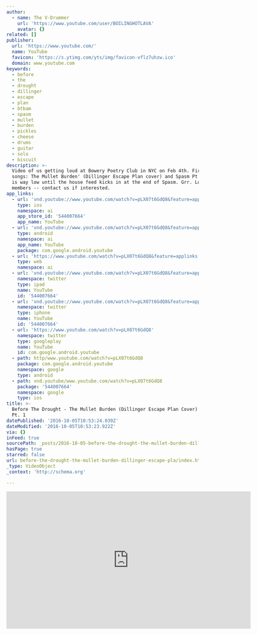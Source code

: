 ```yaml
---
author:
  - name: The V-Drummer
    url: 'https://www.youtube.com/user/BOILINGHOTLAVA'
    avatar: {}
related: []
publisher:
  url: 'https://www.youtube.com/'
  name: YouTube
  favicon: 'https://s.ytimg.com/yts/img/favicon-vflz7uhzw.ico'
  domain: www.youtube.com
keywords:
  - before
  - the
  - drought
  - dillinger
  - escape
  - plan
  - btbam
  - spasm
  - mullet
  - burden
  - pickles
  - cheese
  - drums
  - guitar
  - solo
  - biscuit
description: >-
  Video of us getting loud at Bowery Poetry Club in NYC on Feb 4th. First two
  songs: The Mullet Burden' (Dillinger Escape Plan cover) and Spasm Pt 1. Guitar
  is way low until the house feed kicks in at the end of Spasm. Grr. Looking for
  members -- contact us if interested.
app_links:
  - url: 'vnd.youtube://www.youtube.com/watch?v=pLX07t6GdQ8&feature=applinks'
    type: ios
    namespace: ai
    app_store_id: '544007664'
    app_name: YouTube
  - url: 'vnd.youtube://www.youtube.com/watch?v=pLX07t6GdQ8&feature=applinks'
    type: android
    namespace: ai
    app_name: YouTube
    package: com.google.android.youtube
  - url: 'https://www.youtube.com/watch?v=pLX07t6GdQ8&feature=applinks'
    type: web
    namespace: ai
  - url: 'vnd.youtube://www.youtube.com/watch?v=pLX07t6GdQ8&feature=applinks'
    namespace: twitter
    type: ipad
    name: YouTube
    id: '544007664'
  - url: 'vnd.youtube://www.youtube.com/watch?v=pLX07t6GdQ8&feature=applinks'
    namespace: twitter
    type: iphone
    name: YouTube
    id: '544007664'
  - url: 'https://www.youtube.com/watch?v=pLX07t6GdQ8'
    namespace: twitter
    type: googleplay
    name: YouTube
    id: com.google.android.youtube
  - path: http/www.youtube.com/watch?v=pLX07t6GdQ8
    package: com.google.android.youtube
    namespace: google
    type: android
  - path: vnd.youtube/www.youtube.com/watch?v=pLX07t6GdQ8
    package: '544007664'
    namespace: google
    type: ios
title: >-
  Before The Drought - The Mullet Burden (Dillinger Escape Plan Cover) / Spasm
  Pt. 1
datePublished: '2016-10-05T10:53:24.039Z'
dateModified: '2016-10-05T10:53:23.922Z'
via: {}
inFeed: true
sourcePath: _posts/2016-10-05-before-the-drought-the-mullet-burden-dillinger-escape-pla.md
hasPage: true
starred: false
url: before-the-drought-the-mullet-burden-dillinger-escape-pla/index.html
_type: VideoObject
_context: 'http://schema.org'

---
```

<iframe src="https://cdn.embedly.com/widgets/media.html?src=https%3A%2F%2Fwww.youtube.com%2Fembed%2FpLX07t6GdQ8%3Ffeature%3Doembed&amp;url=http%3A%2F%2Fwww.youtube.com%2Fwatch%3Fv%3DpLX07t6GdQ8&amp;image=https%3A%2F%2Fi.ytimg.com%2Fvi%2FpLX07t6GdQ8%2Fhqdefault.jpg&amp;key=b7d04c9b404c499eba89ee7072e1c4f7&amp;type=text%2Fhtml&amp;schema=youtube" width="640" height="360" scrolling="no" frameborder="0" allowfullscreen="" style=""></iframe>